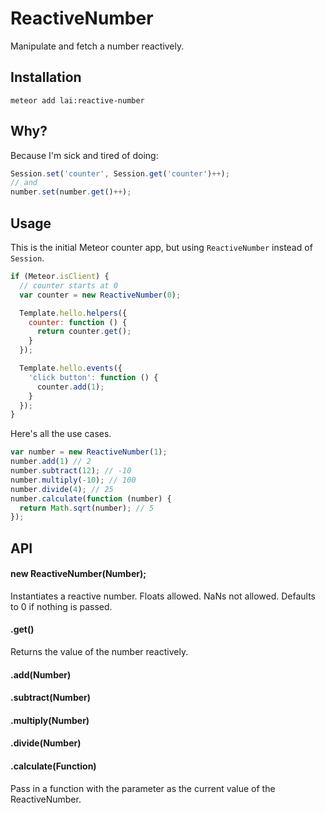 # ReactiveNumber

Manipulate and fetch a number reactively.

## Installation

`meteor add lai:reactive-number`

## Why?

Because I'm sick and tired of doing:

```js
Session.set('counter', Session.get('counter')++);
// and
number.set(number.get()++);
```

## Usage

This is the initial Meteor counter app, but using `ReactiveNumber` instead of `Session`.

```js
if (Meteor.isClient) {
  // counter starts at 0
  var counter = new ReactiveNumber(0);

  Template.hello.helpers({
    counter: function () {
      return counter.get();
    }
  });

  Template.hello.events({
    'click button': function () {
      counter.add(1);
    }
  });
}
```

Here's all the use cases.

```js
var number = new ReactiveNumber(1);
number.add(1) // 2
number.subtract(12); // -10
number.multiply(-10); // 100
number.divide(4); // 25
number.calculate(function (number) {
  return Math.sqrt(number); // 5
});
```

## API

#### new ReactiveNumber(Number);

Instantiates a reactive number. Floats allowed. NaNs not allowed. Defaults to 0 if nothing is passed.

#### .get()

Returns the value of the number reactively.

#### .add(Number)

#### .subtract(Number)

#### .multiply(Number)

#### .divide(Number)

#### .calculate(Function)

Pass in a function with the parameter as the current value of the ReactiveNumber.
